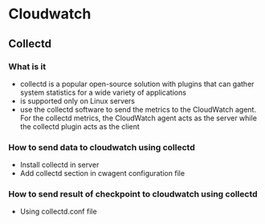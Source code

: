 # Cloudwatch
## Collectd
### What is it
- collectd is a popular open-source solution with plugins that can gather system statistics for a wide variety of applications
- is supported only on Linux servers
- use the collectd software to send the metrics to the CloudWatch agent. For the collectd metrics, the CloudWatch agent acts as the server while the collectd plugin acts as the client
### How to send data to cloudwatch using collectd
- Install collectd in server
- Add collectd section in cwagent configuration file
### How to send result of checkpoint to cloudwatch using collectd
- Using collectd.conf file 